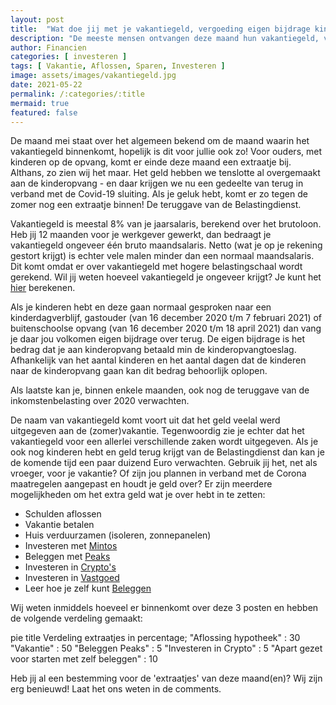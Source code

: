 ```yaml
---
layout: post
title:  "Wat doe jij met je vakantiegeld, vergoeding eigen bijdrage kinderopvang en/of teruggave belastingdienst?"
description: "De meeste mensen ontvangen deze maand hun vakantiegeld, vergoeding eigen bijdrage kinderopvang en volgende maand de teruggave van de belastingdienst. Heb jij al een idee wat je met dit geld gaat doen?"
author: Financien
categories: [ investeren ]
tags: [ Vakantie, Aflossen, Sparen, Investeren ]
image: assets/images/vakantiegeld.jpg
date: 2021-05-22
permalink: /:categories/:title
mermaid: true
featured: false
---
```


De maand mei staat over het algemeen bekend om de maand waarin het vakantiegeld binnenkomt, hopelijk is dit voor jullie ook zo!
Voor ouders, met kinderen op de opvang, komt er einde deze maand een extraatje bij. Althans, zo zien wij het maar. Het geld hebben we tenslotte al overgemaakt aan de kinderopvang - en daar krijgen we nu een gedeelte van terug in verband met de Covid-19 sluiting.
Als je geluk hebt, komt er zo tegen de zomer nog een extraatje binnen! De teruggave van de Belastingdienst.

Vakantiegeld is meestal 8% van je jaarsalaris, berekend over het brutoloon. Heb jij 12 maanden voor je werkgever gewerkt, dan bedraagt je vakantiegeld ongeveer één bruto maandsalaris.
Netto (wat je op je rekening gestort krijgt) is echter vele malen minder dan een normaal maandsalaris. Dit komt omdat er over vakantiegeld met hogere belastingschaal wordt gerekend. Wil jij weten hoeveel vakantiegeld je ongeveer krijgt? Je kunt het [hier][vakantiegeldlnk] berekenen.

Als je kinderen hebt en deze gaan normaal gesproken naar een kinderdagverblijf, gastouder (van 16 december 2020 t/m 7 februari 2021) of buitenschoolse opvang (van 16 december 2020 t/m 18 april 2021) dan vang je daar jou volkomen eigen bijdrage over terug.
De eigen bijdrage is het bedrag dat je aan kinderopvang betaald min de kinderopvangtoeslag. Afhankelijk van het aantal kinderen en het aantal dagen dat de kinderen naar de kinderopvang gaan kan dit bedrag behoorlijk oplopen.

Als laatste kan je, binnen enkele maanden, ook nog de teruggave van de inkomstenbelasting over 2020 verwachten.

De naam van vakantiegeld komt voort uit dat het geld veelal werd uitgegeven aan de (zomer)vakantie. Tegenwoordig zie je echter dat het vakantiegeld voor een allerlei verschillende zaken wordt uitgegeven.
Als je ook nog kinderen hebt en geld terug krijgt van de Belastingdienst dan kan je de komende tijd een paar duizend Euro verwachten. Gebruik jij het, net als vroeger, voor je vakantie?
Of zijn jou plannen in verband met de Corona maatregelen aangepast en houdt je geld over? Er zijn meerdere mogelijkheden om het extra geld wat je over hebt in te zetten:

+ Schulden aflossen
+ Vakantie betalen
+ Huis verduurzamen (isoleren, zonnepanelen)
+ Investeren met [Mintos][Mintoslnk]
+ Beleggen met [Peaks][Peakslnk]
+ Investeren in [Crypto's][cryptolnk]
+ Investeren in [Vastgoed][vastgoedlnk]
+ Leer hoe je zelf kunt [Beleggen][beleggenlnk]

Wij weten inmiddels hoeveel er binnenkomt over deze 3 posten en hebben de volgende verdeling gemaakt:

<div class="mermaid">
pie 
title Verdeling extraatjes in percentage;
    "Aflossing hypotheek" : 30
    "Vakantie" : 50
    "Beleggen Peaks" : 5
    "Investeren in Crypto" : 5
    "Apart gezet voor starten met zelf beleggen" : 10
</div>

Heb jij al een bestemming voor de 'extraatjes' van deze maand(en)? Wij zijn erg benieuwd! Laat het ons weten in de comments.

[vakantiegeldlnk]:https://www.berekenhet.nl/werk-en-inkomen/vakantiegeld.html
[Mintoslnk]:https://financienenzo.nl/investeren/eerste-stappen-met-mintos
[Peakslnk]:https://financienenzo.nl/investeren/beleggen-met-peaks
[cryptolnk]:https://financienenzo.nl/cryptovaluta/kan-je-geld-verdienen-met-cryptomunten
[vastgoedlnk]:https://www.paypro.nl/producten/De_Vastgoed_Academy_-_Webinar_Special/77593/86238
[beleggenlnk]:https://www.paypro.nl/producten/Boek_+_pakket_In_10_stappen_succesvol_beleggen/67457/86238
